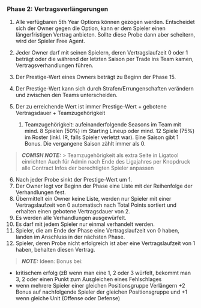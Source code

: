 ### Phase 2: Vertragsverlängerungen

1. Alle verfügbaren 5th Year Options können gezogen werden. Entscheidet sich der Owner gegen die Option, kann er dem Spieler einen längerfristigen Vertrag anbieten. Sollte diese Probe dann aber scheitern, wird der Spieler Free Agent.
2. Jeder Owner darf mit seinen Spielern, deren Vertragslaufzeit 0 oder 1 beträgt oder die während der letzten Saison per Trade ins Team kamen, Vertragsverhandlungen führen.
3. Der Prestige-Wert eines Owners beträgt zu Beginn der Phase 15.
4. Der Prestige-Wert kann sich durch Strafen/Errungenschaften verändern und zwischen den Teams unterscheiden.
5. Der zu erreichende Wert ist immer Prestige-Wert + gebotene Vertragsdauer + Teamzugehörigkeit

   1. Teamzugehörigkeit: aufeinanderfolgende Seasons im Team mit mind. 8 Spielen (50%) im Starting Lineup oder mind. 12 Spiele (75%) im Roster (inkl. IR, falls Spieler verletzt war). Eine Saison gibt 1 Bonus. Die vergangene Saison zählt immer als 0.

> **_COMISH NOTE:_** > Teamzugehörigkeit als extra Seite in Ligatool einrichten
> Auch für Admin nach Ende des Ligajahres per Knopdruck alle Contract Infos der berechtigten Spieler anpassen

6. Nach jeder Probe sinkt der Prestige-Wert um 1.
7. Der Owner legt vor Beginn der Phase eine Liste mit der Reihenfolge der Verhandlungen fest.
8. Übermittelt ein Owner keine Liste, werden nur Spieler mit einer Vertragslaufzeit von 0 automatisch nach Total Points sortiert und erhalten einen gebotene Vertragsdauer von 2.
9. Es werden alle Verhandlungen ausgewürfelt.
10. Es darf mit jedem Spieler nur einmal verhandelt werden.
11. Spieler, die am Ende der Phase eine Vertragslaufzeit von 0 haben, landen im Anschluss in der nächsten Phase.
12. Spieler, deren Probe nicht erfolgreich ist aber eine Vertragslaufzeit von 1 haben, behalten diesen Vertrag.

> **_NOTE:_** Ideen:
> Bonus bei:

- kritischem erfolg (zB wenn man eine 1, 2 oder 3 würfelt, bekommt man 3, 2 oder einen Punkt zum Ausgleichen eines Fehlschlages
- wenn mehrere Spieler einer gleichen Positionsgruppe Verlängern +2 Bonus auf nachfolgende Spieler der gleichen Positionsgruppe und +1 wenn gleiche Unit (Offense oder Defense)
